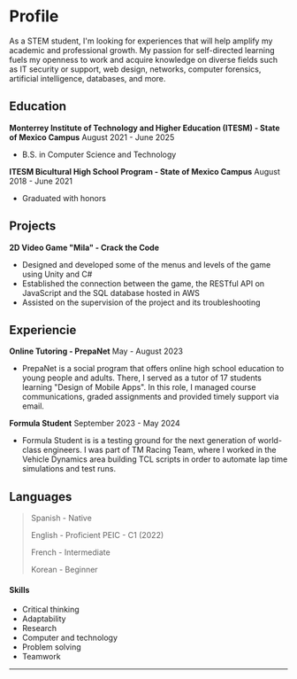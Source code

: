 # Profile

As a STEM student, I'm looking for experiences that will help amplify my academic and professional growth. My passion for self-directed learning fuels my openness to work and acquire knowledge on diverse fields such as IT security or support, web design, networks, computer forensics, artificial intelligence, databases, and more.

## Education
**Monterrey Institute of Technology and Higher Education (ITESM) - State of Mexico Campus**
August 2021 - June 2025
* B.S. in Computer Science and Technology

**ITESM Bicultural High School Program - State of Mexico Campus**
August 2018 - June 2021
* Graduated with honors

## Projects
**2D Video Game "Mila" - Crack the Code**
* Designed and developed some of the menus and levels of the game using Unity and C#
* Established the connection between the game, the RESTful API on JavaScript and the SQL database hosted in AWS
* Assisted on the supervision of the project and its troubleshooting

## Experiencie
**Online Tutoring - PrepaNet**
May - August 2023
* PrepaNet is a social program that offers online high school education to young people and adults. There, I served as a tutor of 17 students learning "Design of Mobile Apps". In this role, I managed course communications, graded assignments and provided timely support via email.

**Formula Student**
September 2023 - May 2024
* Formula Student is is a testing ground for the next generation of world-class engineers. I was part of TM Racing Team, where I worked in the Vehicle Dynamics area building TCL scripts in order to automate lap time simulations and test runs.

## Languages

> Spanish - Native
>
> English - Proficient
> PEIC - C1 (2022)
>
> French - Intermediate
>
> Korean - Beginner

#### Skills

*   Critical thinking
*   Adaptability
*   Research
*   Computer and technology
*   Problem solving
*   Teamwork

* * *
